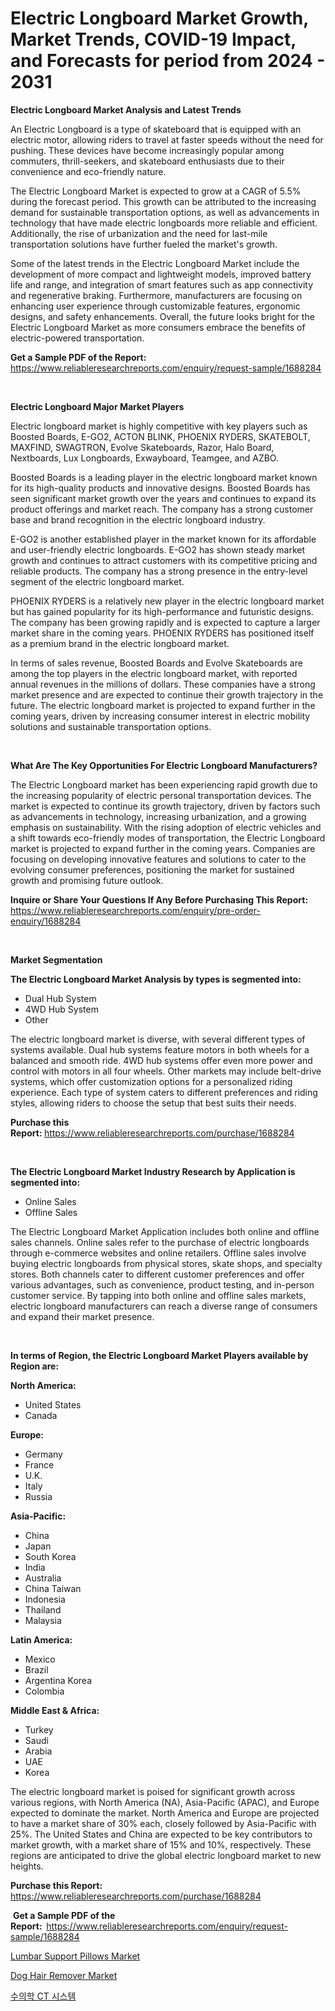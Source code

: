 <p><h1>Electric Longboard Market Growth, Market Trends, COVID-19 Impact, and Forecasts for period from 2024 - 2031</h1></p><p><strong>Electric Longboard Market Analysis and Latest Trends</strong></p>
<p><p>An Electric Longboard is a type of skateboard that is equipped with an electric motor, allowing riders to travel at faster speeds without the need for pushing. These devices have become increasingly popular among commuters, thrill-seekers, and skateboard enthusiasts due to their convenience and eco-friendly nature.</p><p>The Electric Longboard Market is expected to grow at a CAGR of 5.5% during the forecast period. This growth can be attributed to the increasing demand for sustainable transportation options, as well as advancements in technology that have made electric longboards more reliable and efficient. Additionally, the rise of urbanization and the need for last-mile transportation solutions have further fueled the market's growth.</p><p>Some of the latest trends in the Electric Longboard Market include the development of more compact and lightweight models, improved battery life and range, and integration of smart features such as app connectivity and regenerative braking. Furthermore, manufacturers are focusing on enhancing user experience through customizable features, ergonomic designs, and safety enhancements. Overall, the future looks bright for the Electric Longboard Market as more consumers embrace the benefits of electric-powered transportation.</p></p>
<p><strong>Get a Sample PDF of the Report:&nbsp;</strong> <a href="https://www.reliableresearchreports.com/enquiry/request-sample/1688284">https://www.reliableresearchreports.com/enquiry/request-sample/1688284</a></p>
<p>&nbsp;</p>
<p><strong>Electric Longboard Major Market Players</strong></p>
<p><p>Electric longboard market is highly competitive with key players such as Boosted Boards, E-GO2, ACTON BLINK, PHOENIX RYDERS, SKATEBOLT, MAXFIND, SWAGTRON, Evolve Skateboards, Razor, Halo Board, Nextboards, Lux Longboards, Exwayboard, Teamgee, and AZBO.</p><p>Boosted Boards is a leading player in the electric longboard market known for its high-quality products and innovative designs. Boosted Boards has seen significant market growth over the years and continues to expand its product offerings and market reach. The company has a strong customer base and brand recognition in the electric longboard industry.</p><p>E-GO2 is another established player in the market known for its affordable and user-friendly electric longboards. E-GO2 has shown steady market growth and continues to attract customers with its competitive pricing and reliable products. The company has a strong presence in the entry-level segment of the electric longboard market.</p><p>PHOENIX RYDERS is a relatively new player in the electric longboard market but has gained popularity for its high-performance and futuristic designs. The company has been growing rapidly and is expected to capture a larger market share in the coming years. PHOENIX RYDERS has positioned itself as a premium brand in the electric longboard market.</p><p>In terms of sales revenue, Boosted Boards and Evolve Skateboards are among the top players in the electric longboard market, with reported annual revenues in the millions of dollars. These companies have a strong market presence and are expected to continue their growth trajectory in the future. The electric longboard market is projected to expand further in the coming years, driven by increasing consumer interest in electric mobility solutions and sustainable transportation options.</p></p>
<p>&nbsp;</p>
<p><strong>What Are The Key Opportunities For Electric Longboard Manufacturers?</strong></p>
<p><p>The Electric Longboard market has been experiencing rapid growth due to the increasing popularity of electric personal transportation devices. The market is expected to continue its growth trajectory, driven by factors such as advancements in technology, increasing urbanization, and a growing emphasis on sustainability. With the rising adoption of electric vehicles and a shift towards eco-friendly modes of transportation, the Electric Longboard market is projected to expand further in the coming years. Companies are focusing on developing innovative features and solutions to cater to the evolving consumer preferences, positioning the market for sustained growth and promising future outlook.</p></p>
<p><strong>Inquire or Share Your Questions If Any Before Purchasing This Report:</strong> <a href="https://www.reliableresearchreports.com/enquiry/pre-order-enquiry/1688284">https://www.reliableresearchreports.com/enquiry/pre-order-enquiry/1688284</a></p>
<p>&nbsp;</p>
<p><strong>Market Segmentation</strong></p>
<p><strong>The Electric Longboard Market Analysis by types is segmented into:</strong></p>
<p><ul><li>Dual Hub System</li><li>4WD Hub System</li><li>Other</li></ul></p>
<p><p>The electric longboard market is diverse, with several different types of systems available. Dual hub systems feature motors in both wheels for a balanced and smooth ride. 4WD hub systems offer even more power and control with motors in all four wheels. Other markets may include belt-drive systems, which offer customization options for a personalized riding experience. Each type of system caters to different preferences and riding styles, allowing riders to choose the setup that best suits their needs.</p></p>
<p><strong>Purchase this Report:&nbsp;</strong><a href="https://www.reliableresearchreports.com/purchase/1688284">https://www.reliableresearchreports.com/purchase/1688284</a></p>
<p>&nbsp;</p>
<p><strong>The Electric Longboard Market Industry Research by Application is segmented into:</strong></p>
<p><ul><li>Online Sales</li><li>Offline Sales</li></ul></p>
<p><p>The Electric Longboard Market Application includes both online and offline sales channels. Online sales refer to the purchase of electric longboards through e-commerce websites and online retailers. Offline sales involve buying electric longboards from physical stores, skate shops, and specialty stores. Both channels cater to different customer preferences and offer various advantages, such as convenience, product testing, and in-person customer service. By tapping into both online and offline sales markets, electric longboard manufacturers can reach a diverse range of consumers and expand their market presence.</p></p>
<p>&nbsp;</p>
<p><strong>In terms of Region, the Electric Longboard Market Players available by Region are:</strong></p>
<p>
    <p> <strong> North America: </strong>
        <ul>
            <li>United States</li>
            <li>Canada</li>
        </ul>
        </p> 
    <p> <strong> Europe: </strong>
        <ul>
            <li>Germany</li>
            <li>France</li>
            <li>U.K.</li>
            <li>Italy</li>
            <li>Russia</li>
        </ul>
        </p> 
    <p> <strong> Asia-Pacific: </strong>
        <ul>
            <li>China</li>
            <li>Japan</li>
            <li>South Korea</li>
            <li>India</li>
            <li>Australia</li>
            <li>China Taiwan</li>
            <li>Indonesia</li>
            <li>Thailand</li>
            <li>Malaysia</li>
        </ul>
        </p> 
    <p> <strong> Latin America: </strong>
        <ul>
            <li>Mexico</li>
            <li>Brazil</li>
            <li>Argentina Korea</li>
            <li>Colombia</li>
        </ul>
        </p> 
    <p> <strong> Middle East & Africa: </strong>
        <ul>
            <li>Turkey</li>
            <li>Saudi</li>
            <li>Arabia</li>
            <li>UAE</li>
            <li>Korea</li>
        </ul>
    </p>
    </p>
<p><p>The electric longboard market is poised for significant growth across various regions, with North America (NA), Asia-Pacific (APAC), and Europe expected to dominate the market. North America and Europe are projected to have a market share of 30% each, closely followed by Asia-Pacific with 25%. The United States and China are expected to be key contributors to market growth, with a market share of 15% and 10%, respectively. These regions are anticipated to drive the global electric longboard market to new heights.</p></p>
<p><strong>Purchase this Report: </strong><a href="https://www.reliableresearchreports.com/purchase/1688284">https://www.reliableresearchreports.com/purchase/1688284</a></p>
<p>&nbsp;<strong>Get a Sample PDF of the Report:&nbsp;&nbsp;</strong><a href="https://www.reliableresearchreports.com/enquiry/request-sample/1688284">https://www.reliableresearchreports.com/enquiry/request-sample/1688284</a></p>
<p><strong></strong></p>
<p><p><a href="https://github.com/changoleonlaverguenzanoexiste/Market-Research-Report-List-2/blob/main/lumbar-support-pillows-market.md">Lumbar Support Pillows Market</a></p><p><a href="https://github.com/dimitrishawkinswaynenp91rgz/Market-Research-Report-List-1/blob/main/dog-hair-remover-market.md">Dog Hair Remover Market</a></p><p><a href="https://medium.com/@raisin7568/%EC%88%98%EC%9D%98-ct-%EC%8B%9C%EC%8A%A4%ED%85%9C-%EC%8B%9C%EC%9E%A5-%EA%B7%9C%EB%AA%A8-%EC%8B%9C%EC%9E%A5-%EC%A0%84%EB%A7%9D-%EB%B0%8F-%EC%8B%9C%EC%9E%A5-%EC%98%88%EC%B8%A1-2024%EB%85%84%EB%B6%80%ED%84%B0-2031%EB%85%84%EA%B9%8C%EC%A7%80-eb161ad0e748">수의학 CT 시스템</a></p></p>